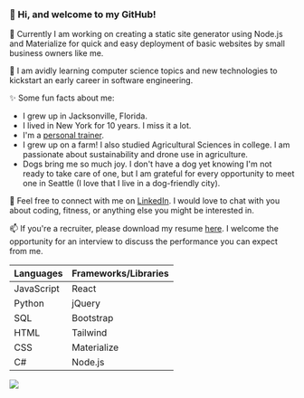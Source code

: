 ### 👋 Hi, and welcome to my GitHub!

🔭 Currently I am working on creating a static site generator using Node.js and Materialize for quick and easy deployment of basic websites by small business owners like me.

🌱 I am avidly learning computer science topics and new technologies to kickstart an early career in software engineering. 

✨ Some fun facts about me:
* I grew up in Jacksonville, Florida.
* I lived in New York for 10 years.  I miss it a lot.
* I'm a [personal trainer](https://squat.coach/).
* I grew up on a farm!  I also studied Agricultural Sciences in college.  I am passionate about sustainability and drone use in agriculture.
* Dogs bring me so much joy.  I don't have a dog yet knowing I'm not ready to take care of one, but I am grateful for every opportunity to meet one in Seattle (I love that I live in a dog-friendly city).

💬 Feel free to connect with me on [LinkedIn](https://linkedin.com/in/westkorea/).  I would love to chat with you about coding, fitness, or anything else you might be interested in.

📫 If you're a recruiter, please download my resume [here](https://github.com/west-korea/Michael-Ha-resume/raw/main/Michael-Ha-resume.pdf).  I welcome the opportunity for an interview to discuss the performance you can expect from me.

| Languages | Frameworks/Libraries |
| --------- | -------------------- |
| JavaScript | React |
| Python | jQuery |
| SQL | Bootstrap |
| HTML | Tailwind |
| CSS | Materialize |
| C# | Node.js |

![](https://raw.githubusercontent.com/west-korea/github-stats/master/generated/overview.svg#gh-dark-mode-only)
